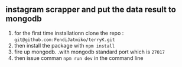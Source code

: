   ## instagram scrapper and put the data result to mongodb

1. for the first time installationn clone the repo : `git@github.com:FendiJatmiko/terryK.git `
2. then install the package with `npm install`
3. fire up mongodb. .with mongodb standard port which is `27017` 
4. then issue comman `npm run dev` in the command line

